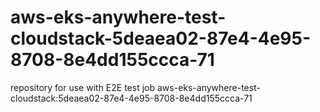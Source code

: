 # aws-eks-anywhere-test-cloudstack-5deaea02-87e4-4e95-8708-8e4dd155ccca-71
repository for use with E2E test job aws-eks-anywhere-test-cloudstack:5deaea02-87e4-4e95-8708-8e4dd155ccca-71
